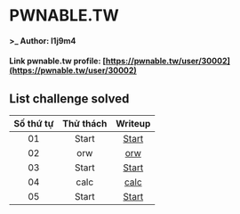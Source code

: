 # PWNABLE.TW

#### >_ Author: l1j9m4

#### Link pwnable.tw profile: [https://pwnable.tw/user/30002](https://pwnable.tw/user/30002)

## List challenge solved

|    Số thứ tự    |  Thử thách  | Writeup                                                       |
| :-------------: | :---------: | :-----------------------------------------------------------: |
|       01        |    Start    | [Start](./1_Start)                                            |
|       02        |     orw     | [orw](./2_orw)                                                |
|       03        |    Start    | [Start](./1_Start)                                            |
|       04        |    calc     | [calc](./4_calc)                                              |
|       05        |    Start    | [Start](./1_Start)                                            |
